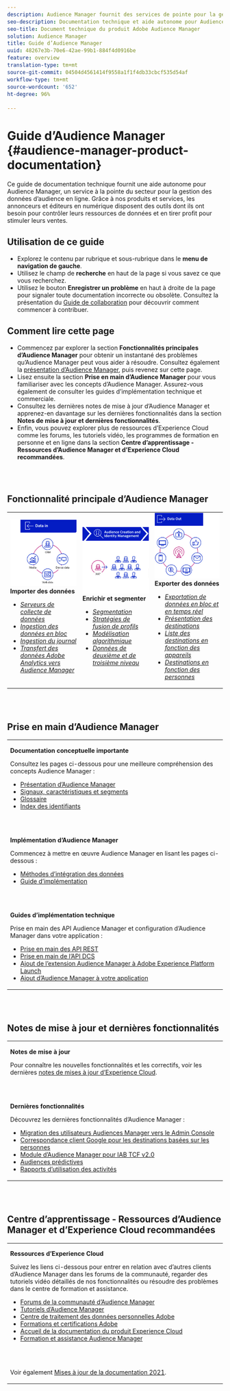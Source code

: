 ```yaml
---
description: Audience Manager fournit des services de pointe pour la gestion des données d’audience en ligne. Grâce à nos produits et services, les annonceurs et éditeurs en numérique disposent des outils dont ils ont besoin pour contrôler leurs ressources de données et en tirer profit pour stimuler leurs ventes.
seo-description: Documentation technique et aide autonome pour Audience Manager (AAM). AAM fournit des services à la pointe du secteur pour la gestion des données des audiences en ligne, donnant aux annonceurs et aux éditeurs en numérique les outils dont ils ont besoin pour contrôler leurs ressources de données et en tirer profit pour stimuler leurs ventes.
seo-title: Document technique du produit Adobe Audience Manager
solution: Audience Manager
title: Guide d’Audience Manager
uuid: 48267e3b-70e6-42ae-99b1-884f4d0916be
feature: overview
translation-type: tm+mt
source-git-commit: 04504d4561414f9558a1f1f4db33cbcf535d54af
workflow-type: tm+mt
source-wordcount: '652'
ht-degree: 96%

---
```




# Guide d’Audience Manager {#audience-manager-product-documentation}

Ce guide de documentation technique fournit une aide autonome pour Audience Manager, un service à la pointe du secteur pour la gestion des données d’audience en ligne. Grâce à nos produits et services, les annonceurs et éditeurs en numérique disposent des outils dont ils ont besoin pour contrôler leurs ressources de données et en tirer profit pour stimuler leurs ventes.

## Utilisation de ce guide

* Explorez le contenu par rubrique et sous-rubrique dans le **menu de navigation de gauche**.
* Utilisez le champ de **recherche** en haut de la page si vous savez ce que vous recherchez.
* Utilisez le bouton **Enregistrer un problème** en haut à droite de la page pour signaler toute documentation incorrecte ou obsolète. Consultez la présentation du [Guide de collaboration](https://docs.adobe.com/content/help/en/contributor/contributor-guide/introduction.html) pour découvrir comment commencer à contribuer.

## Comment lire cette page

* Commencez par explorer la section **Fonctionnalités principales d’Audience Manager** pour obtenir un instantané des problèmes qu’Audience Manager peut vous aider à résoudre. Consultez également la [présentation d’Audience Manager](/help/using/overview/aam-overview.md), puis revenez sur cette page.
* Lisez ensuite la section **Prise en main d’Audience Manager** pour vous familiariser avec les concepts d’Audience Manager. Assurez-vous également de consulter les guides d’implémentation technique et commerciale.
* Consultez les dernières notes de mise à jour d’Audience Manager et apprenez-en davantage sur les dernières fonctionnalités dans la section **Notes de mise à jour et dernières fonctionnalités**.
* Enfin, vous pouvez explorer plus de ressources d’Experience Cloud comme les forums, les tutoriels vidéo, les programmes de formation en personne et en ligne dans la section **Centre d’apprentissage - Ressources d’Audience Manager et d’Experience Cloud recommandées**.

<br> 

## Fonctionnalité principale d’Audience Manager

<table>
   <td>
      <img alt="Données en entrée" src="/help/using/overview/assets/data-in.png"/>
      <div>
         <b>Importer des données</b>
      </div>
      <p>
         <em><ul><li><a href="/help/using/api/dcs-intro/dcs-api-reference/dcs-api-reference-overview.md">Serveurs de collecte de données</a></li><li><a href="/help/using/integration/sending-audience-data/batch-data-transfer-explained/batch-data-transfer-overview.md">Ingestion des données en bloc</a></li><li><a href="/help/using/reporting/audience-optimization-reports/metadata-files-intro/metadata-files-intro.md">Ingestion du journal</a></li><li><a href="/help/using/integration/integration-other-solutions/audience-management-module.md">Transfert des données Adobe Analytics vers Audience Manager</a></li></ul></em>
      <p>
   </td>
   <td>
      <img alt="Enrichir et segmenter" src="/help/using/overview/assets/enrich-segment.png"/>
      <div>
         <b>Enrichir et segmenter</b>
      </div>
      <p>
       <em><ul><li><a href="/help/using/features/segments/segments-purpose.md">Segmentation</a></li><li><a href="/help/using/features/profile-merge-rules/merge-rules-overview.md">Stratégies de fusion de profils</a></li><li><a href="/help/using/features/algorithmic-models/understanding-models.md">Modélisation algorithmique</a></li><li><a href="/help/using/overview/data-types-collected.md">Données de deuxième et de troisième niveau</a></li></ul></em>
      <p>
   </td>
   <td>
      <img alt="Données en sortie" src="/help/using/overview/assets/data-out.png"/>
      </a>
      <div>
         <b>Exporter des données</b>
      </div>
      <p>
      <p>
         <em><ul><li><a href="/help/using/integration/receiving-audience-data/receiving-audience-data-overview.md">Exportation de données en bloc et en temps réel</a></li><li><a href="/help/using/features/destinations/destinations.md">Présentation des destinations</a></li><li><a href="/help/using/features/destinations/device-based-destinations-list.md">Liste des destinations en fonction des appareils</a></li><li><a href="/help/using/features/destinations/people-based-destinations-overview.md">Destinations en fonction des personnes</a></li></ul></em> 
      <p>
      <p>
   </td>
</table>


<br> 

## Prise en main d’Audience Manager

<table> 
 <tbody> 
  <tr> 
   <td colname="col1"> <p><b>Documentation conceptuelle importante</b></p>
   <p>Consultez les pages ci-dessous pour une meilleure compréhension des concepts Audience Manager : 
   <ul><li><a href="/help/using/overview/aam-overview.md"> Présentation d’Audience Manager</a></li><li><a href="/help/using/reference/signal-trait-segment.md">Signaux, caractéristiques et segments</a></li><li><a href="/help/using/reference/aam-glossary.md"> Glossaire</a> </li><li><a href="/help/using/reference/ids-in-aam.md">Index des identifiants</a></li></ul></p>
   <br> 
   <p><b>Implémentation d’Audience Manager</b></p>
   <p> Commencez à mettre en œuvre Audience Manager en lisant les pages ci-dessous :
     <ul>
     <li><a href="/help/using/integration/data-integration-methods.md">Méthodes d’intégration des données</a></li>
     <li><a href="/help/using/integration/implement-audience-manager.md">Guide d’implémentation</a></li>
     </ul> </p>
     <br> 
   <p> <b>Guides d’implémentation technique</b> </p> <p>Prise en main des API Audience Manager et configuration d’Audience Manager dans votre application :</p> <p> 
     <ul id="ul_47C012F6AB3E4B73BA357027F4D15369">
     <li><a href="/help/using/api/rest-api-main/aam-api-getting-started.md">Prise en main des API REST</a></li>
     <li><a href="/help/using/api/dcs-intro/dcs-event-calls/dcs-event-calls.md">Prise en main de l’API DCS</a></li>
     <li><a href="https://docs.adobe.com/content/help/fr-FR/launch/using/extensions-ref/adobe-extension/adobe-audience-manager-extension.html">Ajout de l’extension Audience Manager à Adobe Experience Platform Launch</a></li>
    <li><a href="https://aep-sdks.gitbook.io/docs/using-mobile-extensions/adobe-audience-manager">Ajout d’Audience Manager à votre application</a></li>
     </ul> </p>
    </td>

</tr> 
 </tbody> 
</table>

<!--

<table> 
 <tbody> 
  <tr> 
   <td colname="col1"> <p><b>Important Conceptual Documentation</b></p>
   <p>Read the pages below for a deeper understanding of Audience Manager concepts: 
   <ul><li><a href="https://docs.adobe.com/content/help/en/audience-manager/user-guide/overview/aam-overview.html"> Audience Manager Overview</a></li><li><a href="https://docs.adobe.com/help/en/audience-manager/user-guide/reference/aam-glossary.html"> Glossary</a> </li><li><a href="https://docs.adobe.com/content/help/en/audience-manager/user-guide/reference/ids-in-aam.html">Index of IDs</a></li><li><a href="https://docs.adobe.com/help/en/audience-manager/user-guide/reference/signal-trait-segment.html">Signals, Traits, and Segments</a></li></ul></p>
   <br>&nbsp;
   <p><b>Implement Audience Manager</b></p>
   <p> Get started with implementing Audience Manager by reading the pages below:
     <ul>
     <li><a href="https://docs.adobe.com/content/help/en/audience-manager/user-guide/implementation-integration-guides/data-integration-methods.html">Data Integration Methods</a></li>
     <li><a href="https://docs.adobe.com/content/help/en/audience-manager/user-guide/implementation-integration-guides/implement-audience-manager.html">Implementation Guide</a></li>
     </ul> </p>
     <br>&nbsp;
   <p> <b>Technical Implementation Guides</b> </p> <p>Get started with Audience Manager APIs and set up Audience Manager in your app:</p> <p> 
     <ul id="ul_47C012F6AB3E4B73BA357027F4D15369">
     <li><a href="https://docs.adobe.com/content/help/en/audience-manager/user-guide/api-and-sdk-code/rest-apis/aam-api-getting-started.html">Getting Started with REST APIs</a></li>
     <li><a href="https://docs.adobe.com/content/help/en/audience-manager/user-guide/api-and-sdk-code/dcs/dcs-event-calls/dcs-event-calls.html">Get started with the DCS API</a></li>
     <li><a href="https://docs.adobe.com/content/help/en/launch/using/extensions-ref/adobe-extension/adobe-audience-manager-extension.html">Add the Audience Manager extension to Adobe Experience Platform Launch</a></li>
    <li><a href="https://aep-sdks.gitbook.io/docs/using-mobile-extensions/adobe-audience-manager">Add Audience Manager to your app</a></li>
     </ul> </p>
    </td>
   <td colname="col2">  <p> <b>Collaborative Documentation</b> </p>
     <p>We welcome contributions to our documentation from all our readers. See the <a href="https://docs.adobe.com/content/help/en/contributor/contributor-guide/introduction.html">Collaboration Guide Overview</a> to learn how to start contributing.</p>
   <br>&nbsp;
   <p> <b>Release Notes</b> </p> <p> 
     See the latest <a href="https://docs.adobe.com/content/help/en/release-notes/experience-cloud/current.html" format="https" scope="external"> Experience Cloud Release Notes</a> for new features and fixes.</p> <br>&nbsp;
     <p> <b>Experience Cloud Resources</b> </p> <p> 
     <ul id="ul_E30EC96BDC624B5591F0470D430B7F41"> 
      <li id="li_F3A5CCFAE0F247CEB41A03CA8E03106B"><a href="https://forums.adobe.com/community/experience-cloud/analytics-cloud/audience-manager" format="https" scope="external"> Audience Manager Community Forums</a> </li>
      <li><a href="https://docs.adobe.com/content/help/en/audience-manager-learn/tutorials/overview.html" format="http" scope="external"> Audience Manager Tutorials</a> </li> 
      <li id="li_1737D63307024F26B1F967621613A5AC"><a href="https://www.adobe.com/privacy.html" format="http" scope="external"> Adobe Privacy Center</a> </li>  
      <li id="li_1938F7044F544481A6CC0F45CC22B80A"> <a href="https://helpx.adobe.com/learning.html?promoid=KAUDK" scope="external" format="http"> Adobe Training and Certifications</a> </li> 
      <li id="li_C71459E0D1464C05B8B9387C43541F17"> <a href="https://helpx.adobe.com/support/experience-cloud.html" scope="external" format="https">Experience Cloud Product Documentation Home</a> </li> 
      <li id="li_0DB1997FEB87484EBC07E03FD40AA39F"><a href="https://helpx.adobe.com/support/audience-manager.html" format="https" scope="external"> Audience Manager Learn &amp; Support</a> </li> 
     </ul> </p> 
     <br>&nbsp;
     <p>See also, <a href="https://docs.adobe.com/content/help/en/audience-manager/user-guide/documentation-updates/docs-2020.html"> 2020 Documentation Updates</a>. </p> </td>
  </tr> 
 </tbody> 
</table>

-->

<br> 

## Notes de mise à jour et dernières fonctionnalités

<table> 
 <tbody> 
  <tr> 
   <td> <p> <b>Notes de mise à jour</b> </p> <p> 
     Pour connaître les nouvelles fonctionnalités et les correctifs, voir les dernières <a href="https://docs.adobe.com/content/help/fr-FR/release-notes/experience-cloud/current.html" format="https" scope="external">notes de mises à jour d’Experience Cloud</a>.</p> 
     <br> 
     <p> <b>Dernières fonctionnalités</b> </p> <p> 
     Découvrez les dernières fonctionnalités d’Audience Manager :</p>
     <p><ul><li><a href="/help/using/docs-updates/docs-2021.md">Migration des utilisateurs Audiences Manager vers le Admin Console</a></li><li><a href="/help/using/features/destinations/people-based-destinations-prerequisites.md">Correspondance client Google pour les destinations basées sur les personnes</a></li><li><a href="/help/using/overview/data-security-and-privacy/aam-iab-plugin.md">Module d’Audience Manager pour IAB TCF v2.0</a></li><li><a href="/help/using/features/algorithmic-models/predictive-audiences.md">Audiences prédictives</a></li><li><a href="/help/using/features/administration/activity-usage-reporting.md">Rapports d’utilisation des activités</a></li>
     </ul></p>
    </td>
  </tr> 
 </tbody> 
</table>

<!--

**Release Notes**

See the latest [Experience Cloud Release Notes](https://docs.adobe.com/content/help/en/release-notes/experience-cloud/current.html) for new features and fixes.

<br>&nbsp;

**Latest features**

Read about the latest Audience Manager features:
* [Activity Usage Reporting](https://docs.adobe.com/content/help/en/audience-manager/user-guide/features/administration/activity-usage-reporting.html)
* [California Consumer Privacy Act (CCPA) Support and Privacy Documentation Overhaul](https://docs.adobe.com/content/help/en/audience-manager/user-guide/overview/data-privacy/data-privacy.html)
* [Intelligent Recommendations for Audience Marketplace Data, powered by Adobe Sensei](https://docs.adobe.com/content/help/en/audience-manager/user-guide/features/segments/trait-recommendations.html)
* [Profile Merge Rules Enhancements](https://docs.adobe.com/content/help/en/audience-manager/user-guide/features/profile-merge-rules/merge-rules-overview.html)
* [Bulk Management Tools Update](https://docs.adobe.com/content/help/en/audience-manager/user-guide/reference/bulk-management-tools/bulk-management-intro.html)

-->

<br> 

## Centre d’apprentissage - Ressources d’Audience Manager et d’Experience Cloud recommandées


<table> 
 <tbody> 
  <tr> 
   <td colname="col2"> 
     <p> <b>Ressources d’Experience Cloud</b> </p>
     <p>Suivez les liens ci-dessous pour entrer en relation avec d’autres clients d’Audience Manager dans les forums de la communauté, regarder des tutoriels vidéo détaillés de nos fonctionnalités ou résoudre des problèmes dans le centre de formation et assistance.</p>
     <p> 
     <ul id="ul_E30EC96BDC624B5591F0470D430B7F41"> 
      <li id="li_F3A5CCFAE0F247CEB41A03CA8E03106B"><a href="https://forums.adobe.com/community/experience-cloud/analytics-cloud/audience-manager" format="https" scope="external"> Forums de la communauté d’Audience Manager</a> </li>
      <li><a href="https://docs.adobe.com/content/help/en/audience-manager-learn/tutorials/overview.html" format="http" scope="external"> Tutoriels d’Audience Manager</a> </li> 
      <li id="li_1737D63307024F26B1F967621613A5AC"><a href="https://www.adobe.com/fr/privacy.html" format="http" scope="external"> Centre de traitement des données personnelles Adobe</a> </li>  
      <li id="li_1938F7044F544481A6CC0F45CC22B80A"> <a href="https://helpx.adobe.com/learning.html?promoid=KAUDK" scope="external" format="http"> Formations et certifications Adobe</a> </li> 
      <li id="li_C71459E0D1464C05B8B9387C43541F17"> <a href="https://helpx.adobe.com/fr/support/experience-cloud.html" scope="external" format="https">Accueil de la documentation du produit Experience Cloud</a> </li> 
      <li id="li_0DB1997FEB87484EBC07E03FD40AA39F"><a href="https://helpx.adobe.com/fr/support/audience-manager.html" format="https" scope="external"> Formation et assistance Audience Manager</a> </li> 
     </ul> </p> 
     <br> 
     <p>Voir également <a href="https://docs.adobe.com/content/help/fr-FR/audience-manager/user-guide/documentation-updates/docs-2021.html">Mises à jour de la documentation 2021</a>. </p> </td>
  </tr> 
 </tbody> 
</table>